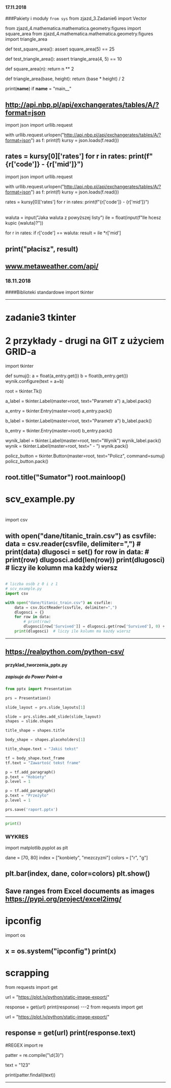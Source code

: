 #### 17.11.2018
###Pakiety i moduły
`from sys`
from zjazd_3.Zadanie6 import Vector

from zjazd_4.mathematica.mathematica.geometry.figures import square_area
from zjazd_4.mathematica.mathematica.geometry.figures import triangle_area


def test_square_area():
    assert square_area(5) == 25


def test_triangle_area():
    assert triangle_area(4, 5) == 10

def square_area(n):
    return n ** 2


def triangle_area(base, height):
    return (base * height) / 2

print(__name__)
if __name__ = "main__"

http://api.nbp.pl/api/exchangerates/tables/A/?format=json
-----
import json
import urllib.request

with urllib.request.urlopen("http://api.nbp.pl/api/exchangerates/tables/A/?format=json") as f:
    print(f)
    kursy = json.loads(f.read())

rates = kursy[0]['rates']
for r in rates:
    print(f"{r['code']} - {r['mid']}")
-----------
import json
import urllib.request

with urllib.request.urlopen("http://api.nbp.pl/api/exchangerates/tables/A/?format=json") as f:
    print(f)
    kursy = json.loads(f.read())

rates = kursy[0]['rates']
for r in rates:
    print(f"{r['code']} - {r['mid']}")

######

waluta = input("Jaka waluta z powyższej listy")
ile = float(input(f"Ile hcesz kupic {waluta}?"))

for r in rates:
    if r['code'] == waluta:
        result = ile *r['mid']

print("płacisz", result)
---------------------------
www.metaweather.com/api/
---------------------------
### 18.11.2018
####Biblioteki standardowe
import tkinter

---
# zadanie3 tkinter 
# 2 przykłady - drugi na GIT z użyciem GRID-a
import tkinter

def sumuj():
    a = float(a_entry.get())
    b = float(b_entry.get())
    wynik.configure(text = a+b)

root = tkinter.Tk()

a_label = tkinter.Label(master=root, text="Parametr a")
a_label.pack()

a_entry = tkinter.Entry(master=root)
a_entry.pack()

b_label = tkinter.Label(master=root, text="Parametr a")
b_label.pack()

b_entry = tkinter.Entry(master=root)
b_entry.pack()


wynik_label = tkinter.Label(master=root, text="Wynik")
wynik_label.pack()
wynik = tkinter.Label(master=root, text=" - ")
wynik.pack()

policz_button = tkinter.Button(master=root, text="Policz", command=sumuj)
policz_button.pack()

root.title("Sumator")
root.mainloop()
---
# scv_example.py
# 
import csv

with open("dane/titanic_train.csv") as csvfile:
    data = csv.reader(csvfile, delimiter=",")
    # print(data)
    dlugosci = set()
    for row in data:
        # print(row)
        dlugosci.add(len(row))
    print(dlugosci) # liczy ile kolumn ma każdy wiersz
-----
```python

# liczba osób z 0 i z 1 
# scv_example.py
import csv

with open("dane/titanic_train.csv") as csvfile:
    data = csv.DictReader(csvfile, delimiter=",")
    dlugosci = {}
    for row in data:
        # print(row)
        dlugosci[row['Survived']] = dlugosci.get(row['Survived'], 0) + 1
    print(dlugosci)  # liczy ile kolumn ma każdy wiersz
```
---------
https://realpython.com/python-csv/
---------
#### przyklad_tworzenia_pptx.py
##### zapisuje do Power Point-a
```python
from pptx import Presentation

prs = Presentation()

slide_layout = prs.slide_layouts[1]

slide = prs.slides.add_slide(slide_layout)
shapes = slide.shapes

title_shape = shapes.title

body_shape = shapes.placeholders[1]

title_shape.text = "Jakiś tekst"

tf = body_shape.text_frame
tf.text = "Zawartość tekst frame"

p = tf.add_paragraph()
p.text = "Kobiety"
p.level = 1

p = tf.add_paragraph()
p.text = "Przeżyło"
p.level = 1

prs.save('raport.pptx')
```
-------
```python
print()

```
### WYKRES
import matplotlib.pyplot as plt

dane = [70, 80]
index = ["konbiety", "mezczyzni"]
colors = ["r", "g"]

plt.bar(index, dane, color=colors)
plt.show()
------
Save ranges from Excel documents as images
https://pypi.org/project/excel2img/
------
# ipconfig
import os

x = os.system("ipconfig")
print(x)
-------
# scrapping
from requests import get

url = "https://plot.ly/python/static-image-export/"

response = get(url)
print(response)
---2 
from requests import get

url = "https://plot.ly/python/static-image-export/"

response = get(url)
print(response.text)
---
#REGEX
import re

patter = re.compile("\d{3}")

text = "123"

print(patter.findall(text))

----


